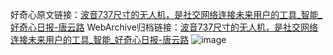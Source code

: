好奇心原文链接：[波音737尺寸的无人机，是社交网络连接未来用户的工具_智能_好奇心日报-唐云路](https://www.qdaily.com/articles/7858.html)
WebArchive归档链接：[波音737尺寸的无人机，是社交网络连接未来用户的工具_智能_好奇心日报-唐云路](http://web.archive.org/web/20190623173046/https://www.qdaily.com/articles/7858.html)
![image](http://ww3.sinaimg.cn/large/007d5XDply1g3wk0vjhonj30u02qab26)